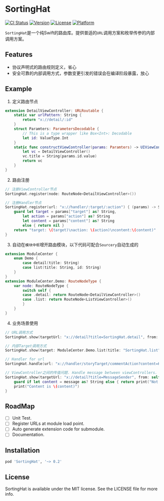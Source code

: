 # SortingHat

[![CI Status](https://img.shields.io/travis/Shao/SortingHat.svg?style=flat)](https://travis-ci.org/Shao/SortingHat)
[![Version](https://img.shields.io/cocoapods/v/SortingHat.svg?style=flat)](https://cocoapods.org/pods/SortingHat)
[![License](https://img.shields.io/cocoapods/l/SortingHat.svg?style=flat)](https://cocoapods.org/pods/SortingHat)
[![Platform](https://img.shields.io/cocoapods/p/SortingHat.svg?style=flat)](https://cocoapods.org/pods/SortingHat)

`SortingHat`是一个纯Swift的路由库。提供普适的`URL`调用方案和枚举传参的内部调用方案。

## Features
- 协议声明式的路由规则定义，省心
- 安全可靠的内部调用方式，参数变更引发的错误会在编译阶段暴露，放心

## Example
1. 定义路由节点
```swift
extension DetailViewController: URLRoutable {
    static var urlPattern: String {
        return "x://detail/:id"
    }
    struct Paramters: ParametersDecodable {
        // This is a type wrapper like Box<Int>: Decodable
        let id: ValueType.Int
    }
    static func constructViewController(params: Paramters) -> UIViewController? {
        let vc = DetailViewController()
        vc.title = String(params.id.value)
        return vc
    }
}
```
2. 路由注册
```swift
// 注册ViewController节点
SortingHat.register(node: RouteNode<DetailViewController>())

// 注册Handler节点
SortingHat.register(url: "x://handler/:target/:action") { (params) -> String? in
    guard let target = params["target"] as? String,
        let action = params["action"] as? String
        let content = params["content"] as? String
        else { return nil }
    return "target: \(target)\naction: \(action)\ncontent:\(content)"
}
```
3. 自动在`模块中枢`增开路由模块，以下代码可配合`Sourcery`自动生成的
```swift
extension ModuleCenter {
    enum Demo {
        case detail(title: String)
        case list(title: String, id: String)
    }
}
extension ModuleCenter.Demo: RouteNodeType {
    var node: RouteNodeType {
        switch self {
        case .detail: return RouteNode<DetailViewController>()
        case .list: return RouteNode<ListViewController>()
        }
    }
}
```
4. 业务场景使用
```swift
// URL调用方式
SortingHat.show(targetUrl: "x://detail?title=SortingHat.detail", from: self)

// 内部Target调用方式
SortingHat.show(target: ModuleCenter.Demo.list(title: "SortingHat.list", id: "BJ2019"), from: self)

// Handler for url
SortingHat.handle(url: "x://handler/storyTarget/commentAction?content=Hello,SortingHat")

// ViewController之间的传值问题. Handle message between viewControllers.
SortingHat.show(targetUrl: "x://detail?title=MessageSender", from: self) { message in
    guard if let content = message as? String else { return print("Not match the message.") }
    print("Content is \(content)")
}
```

## RoadMap
- [ ] Unit Test.
- [ ] Register URLs at module load point.
- [ ] Auto generate extension code for submodule.
- [ ] Documentation.

## Installation

```ruby
pod 'SortingHat', '~> 0.2'
```

## License

SortingHat is available under the MIT license. See the LICENSE file for more info.
